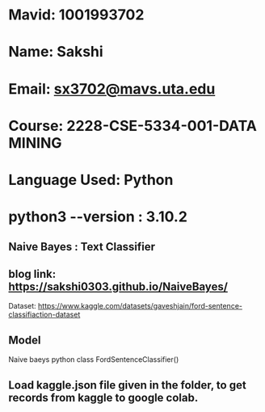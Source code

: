 # Mavid: 1001993702
# Name: Sakshi
# Email: sx3702@mavs.uta.edu
# Course: 2228-CSE-5334-001-DATA MINING
# Language Used: Python
# python3 --version : 3.10.2
## Naive Bayes : Text Classifier

## blog link: https://sakshi0303.github.io/NaiveBayes/

Dataset: https://www.kaggle.com/datasets/gaveshjain/ford-sentence-classifiaction-dataset

## Model
Naive baeys python class FordSentenceClassifier()

## Load kaggle.json file given in the folder, to get records from kaggle to google colab.
